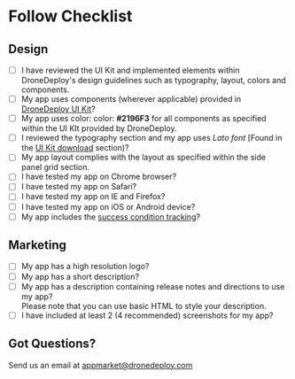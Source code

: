 # Follow Checklist

## Design

* [ ] I have reviewed the UI Kit and implemented elements within DroneDeploy's design guidelines such as typography, layout, colors and components.
* [ ] My app uses components (wherever applicable) provided in [DroneDeploy UI Kit](https://dronedeploy.gitbooks.io/dronedeploy-apps/content/getting\_started.html)?
* [ ] My app uses color: color: **#2196F3** for all components as specified within the UI KIt provided by DroneDeploy.
* [ ] I reviewed the typography section and my app uses _Lato font_ \[Found in the [UI Kit download](https://dronedeploy.gitbooks.io/dronedeploy-apps/content/template.html) section)?
* [ ] My app layout complies with the layout as specified within the side panel grid section.
* [ ] I have tested my app on Chrome browser?
* [ ] I have tested my app on Safari?
* [ ] I have tested my app on IE and Firefox?
* [ ] I have tested my app on iOS or Android device?
* [ ] My app includes the [success condition tracking](https://dronedeploy.gitbooks.io/dronedeploy-apps/content/success-condition.html)?

## Marketing

* [ ] My app has a high resolution logo?
* [ ] My app has a short description?
* [ ] My app has a description containing release notes and directions to use my app?\
  Please note that you can use basic HTML to style your description.
* [ ] I have included at least 2 (4 recommended) screenshots for my app?

## Got Questions?

Send us an email at appmarket@dronedeploy.com
